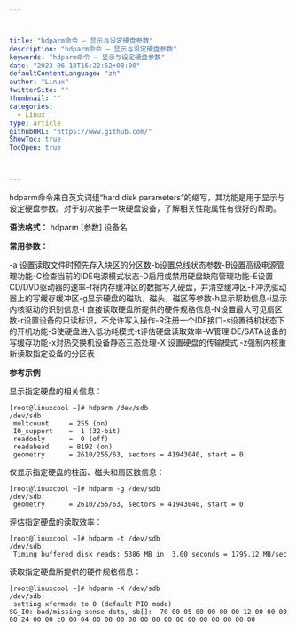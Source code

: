 ```yaml
---



title: "hdparm命令 – 显示与设定硬盘参数"
description: "hdparm命令 – 显示与设定硬盘参数"
keywords: "hdparm命令 – 显示与设定硬盘参数"
date: "2023-06-18T16:22:52+08:00"
defaultContentLanguage: "zh"
author: "Linux"
twitterSite: ""
thumbnail: ""
categories:
  - Linux
type: article
githubURL: "https://www.github.com/"
ShowToc: true
TocOpen: true



---
```


hdparm命令来自英文词组“hard disk parameters”的缩写，其功能是用于显示与设定硬盘参数。对于初次接手一块硬盘设备，了解相关性能属性有很好的帮助。

**语法格式：** hdparm [参数] 设备名

**常用参数：**

-a 设置读取文件时预先存入块区的分区数-b设置总线状态参数-B设置高级电源管理功能-C检查当前的IDE电源模式状态-D启用或禁用硬盘缺陷管理功能-E设置CD/DVD驱动器的速率-f将内存缓冲区的数据写入硬盘，并清空缓冲区-F冲洗驱动器上的写缓存缓冲区-g显示硬盘的磁轨，磁头，磁区等参数-h显示帮助信息-i显示内核驱动的识别信息-I 直接读取硬盘所提供的硬件规格信息-N设置最大可见扇区数-r设置设备的只读标识，不允许写入操作-R注册一个IDE接口-s设置待机状态下的开机功能-S使硬盘进入低功耗模式-t评估硬盘读取效率-W管理IDE/SATA设备的写缓存功能-x对热交换机设备静态三态处理-X 设置硬盘的传输模式 -z强制内核重新读取指定设备的分区表

**参考示例**

显示指定硬盘的相关信息：

```
[root@linuxcool ~]# hdparm /dev/sdb
/dev/sdb:
 multcount     = 255 (on)
 IO_support    =  1 (32-bit)
 readonly      =  0 (off)
 readahead     = 8192 (on)
 geometry      = 2610/255/63, sectors = 41943040, start = 0
```

仅显示指定硬盘的柱面、磁头和扇区数信息：

```
[root@linuxcool ~]# hdparm -g /dev/sdb
/dev/sdb:
 geometry      = 2610/255/63, sectors = 41943040, start = 0
```

评估指定硬盘的读取效率：

```
[root@linuxcool ~]# hdparm -t /dev/sdb
/dev/sdb:
 Timing buffered disk reads: 5386 MB in  3.00 seconds = 1795.12 MB/sec
```

读取指定硬盘所提供的硬件规格信息：

```
[root@linuxcool ~]# hdparm -X /dev/sdb
/dev/sdb:
 setting xfermode to 0 (default PIO mode)
SG_IO: bad/missing sense data, sb[]:  70 00 05 00 00 00 00 12 00 00 00 00 24 00 00 c0 00 04 00 00 00 00 00 00 00 00 00 00 00 00 00 00
```